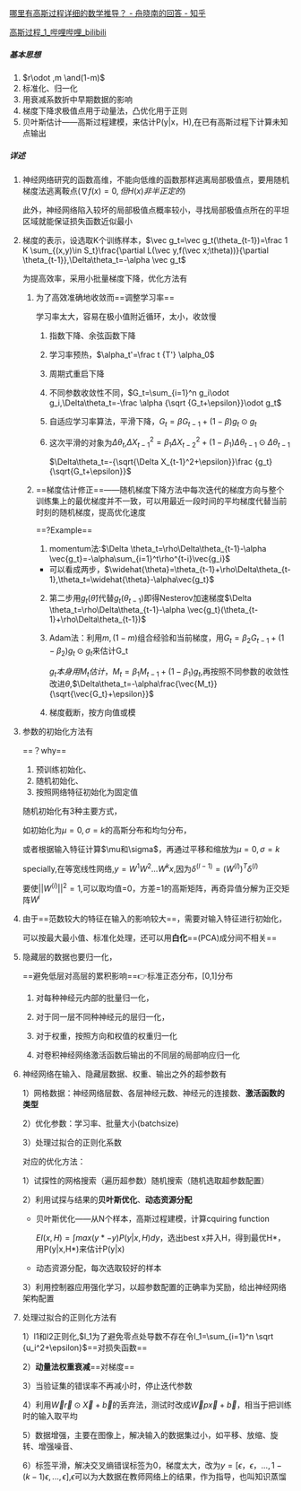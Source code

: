 [哪里有高斯过程详细的数学推导？ - 舟晓南的回答 - 知乎](https://www.zhihu.com/question/352021284/answer/2479538915)

[高斯过程_1_哔哩哔哩_bilibili](https://www.bilibili.com/video/BV1V44y1z7yi?p=6&vd_source=fc8b0a4ba41cdbfcba300a85da1aea64)

##### 基本思想

1. $r\odot ,m \and(1-m)$
2. 标准化、归一化
3. 用衰减系数折中早期数据的影响
4. 梯度下降求极值点用于动量法，凸优化用于正则
5. 贝叶斯估计——高斯过程建模，来估计P(y|x，H),在已有高斯过程下计算未知点输出

##### 详述

1. 神经网络研究的函数高维，不能向低维的函数那样逃离局部极值点，要用随机梯度法逃离鞍点($\nabla f(x)=0,但H(x)非半正定的$)

   此外，神经网络陷入较坏的局部极值点概率较小，寻找局部极值点所在的平坦区域就能保证损失函数近似最小

2. 梯度的表示，设选取K个训练样本，$\vec g_t=\vec g_t(\theta_{t-1})=\frac 1 K \sum_{(x,y)\in S_t}\frac{\partial L(\vec y,f(\vec x;\theta))}{\partial \theta_{t-1}},\Delta\theta_t=-\alpha \vec g_t$

   为提高效率，采用小批量梯度下降，优化方法有

   1. 为了高效准确地收敛而==调整学习率==

      学习率太大，容易在极小值附近循环，太小，收敛慢

      1. 指数下降、余弦函数下降

      2. 学习率预热，$\alpha_t'=\frac t {T'} \alpha_0$ 

      3. 周期式重启下降

      4. 不同参数收敛性不同，$G_t=\sum_{i=1}^n g_i\odot g_i,\Delta\theta_t=-\frac \alpha {\sqrt {G_t+\epsilon}}\odot g_t$

      5. 自适应学习率算法，平滑下降，$G_t=\beta G_{t-1}+(1-\beta)g_t\odot g_t$

      6. 这次平滑的对象为$\Delta \theta_t$,$\Delta X_{t-1}^2=\beta_1 \Delta X_{t-2}^2+(1-\beta_1)\Delta\theta_{t-1}\odot\Delta\theta_{t-1}$

         $\Delta\theta_t=-{\sqrt{\Delta X_{t-1}^2+\epsilon}}\frac {g_t}{\sqrt{G_t+\epsilon}}$

   2. ==梯度估计修正==——随机梯度下降方法中每次迭代的梯度方向与整个训练集上的最优梯度并不一致，可以用最近一段时间的平均梯度代替当前时刻的随机梯度，提高优化速度

      ==?Example==

      1. momentum法:$\Delta \theta_t=\rho\Delta\theta_{t-1}-\alpha \vec{g_t}=-\alpha\sum_{i=1}^t\rho^{t-i}\vec{g_i}$

      * 可以看成两步，$\widehat{\theta}=\theta_{t-1}+\rho\Delta\theta_{t-1},\theta_t=\widehat{\theta}-\alpha\vec{g_t}$

      2. 第二步用$g_t(\widehat\theta)$代替$g_t(\theta_{t-1})$即得Nesterov加速梯度$\Delta \theta_t=\rho\Delta\theta_{t-1}-\alpha \vec{g_t}(\theta_{t-1}+\rho\Delta\theta_{t-1})$

      3. Adam法：利用$m,(1-m)$组合经验和当前梯度，用$G_t=\beta_2G_{t-1}+(1-\beta_2)g_t\odot g_t$来估计G_t

         $g_t本身用M_t估计，M_t=\beta_1M_{t-1}+(1-\beta_1)g_t$,再按照不同参数的收敛性改进$\theta$,$\Delta\theta_t=-\alpha\frac{\vec{M_t}}{\sqrt{\vec{G_t}+\epsilon}}$

      4. 梯度截断，按方向值或模

3. 参数的初始化方法有

   ==？why==

   1. 预训练初始化、
   2. 随机初始化、
   3. 按照网络特征初始化为固定值

   随机初始化有3种主要方式，

   如初始化为$\mu=0,\sigma=k$的高斯分布和均匀分布，

   或者根据输入特征计算$\mu和\sigma$，再通过平移和缩放为$\mu=0,\sigma=k$

   specially,在等宽线性网络,$y=W^1W^2...W^kx$,因为$\delta^{(l-1)}=(W^{(l)})^T\delta^{(l)}$

   要使$||W^{(i)}||^2=1$,可以取均值=0，方差=1的高斯矩阵，再奇异值分解为正交矩阵$W^i$

4. 由于==范数较大的特征在输入的影响较大==，需要对输入特征进行初始化，

   可以按最大最小值、标准化处理，还可以用**白化**==(PCA)成分间不相关==

5. 隐藏层的数据也要归一化，

   ==避免低层对高层的累积影响==👉标准正态分布，[0,1]分布

   1. 对每种神经元内部的批量归一化，

   2. 对于同一层不同种神经元的层归一化，
   3. 对于权重，按照方向和权值的权重归一化
   4. 对卷积神经网络激活函数后输出的不同层的局部响应归一化

6. 神经网络在输入、隐藏层数据、权重、输出之外的超参数有

   1）网格数据：神经网络层数、各层神经元数、神经元的连接数、**激活函数的类型**

   2）优化参数：学习率、批量大小(batchsize)

   3）处理过拟合的正则化系数

   对应的优化方法：

   1）试探性的网格搜索（遍历超参数）随机搜索（随机选取超参数配置）

   2）利用试探与结果的**贝叶斯优化**、**动态资源分配**

   * 贝叶斯优化——从N个样本，高斯过程建模，计算cquiring function

     $EI(x,H)=\int max(y*-y)P(y|x,H)dy$，选出best x并入H，得到最优H*，用P(y|x,H\*)来估计P(y|x)

   * 动态资源分配，每次选取较好的样本

   3）利用控制器应用强化学习，以超参数配置的正确率为奖励，给出神经网络架构配置

7. 处理过拟合的正则化方法有

   1）l1和l2正则化,$l_1为了避免零点处导数不存在令l_1=\sum_{i=1}^n \sqrt {u_i^2+\epsilon}$==对损失函数==

   2）**动量法权重衰减**==对梯度==

   3）当验证集的错误率不再减小时，停止迭代参数

   4）利用$\vec W \vec r\odot\vec X+\vec b$的丢弃法，测试时改成$\vec W p\vec x+\vec b$，相当于把训练时的输入取平均

   5）数据增强，主要在图像上，解决输入的数据集过小，如平移、放缩、旋转、增强噪音、

   6）标签平滑，解决交叉熵错误标签为0，梯度太大，改为$y=[\epsilon，\epsilon，...,1-(k-1)\epsilon,...,\epsilon]$,$\epsilon$可以为大数据在教师网络上的结果，作为指导，也叫知识蒸馏

